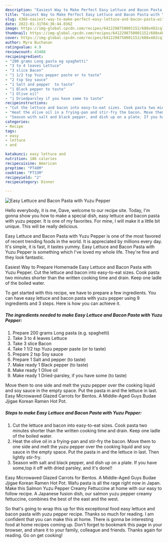 ```yaml
---
description: "Easiest Way to Make Perfect Easy Lettuce and Bacon Pasta with Yuzu Pepper"
title: "Easiest Way to Make Perfect Easy Lettuce and Bacon Pasta with Yuzu Pepper"
slug: 4366-easiest-way-to-make-perfect-easy-lettuce-and-bacon-pasta-with-yuzu-pepper
date: 2022-01-31T04:36:44.036Z
image: https://img-global.cpcdn.com/recipes/6412298750001152/680x482cq70/easy-lettuce-and-bacon-pasta-with-yuzu-pepper-recipe-main-photo.jpg
thumbnail: https://img-global.cpcdn.com/recipes/6412298750001152/680x482cq70/easy-lettuce-and-bacon-pasta-with-yuzu-pepper-recipe-main-photo.jpg
cover: https://img-global.cpcdn.com/recipes/6412298750001152/680x482cq70/easy-lettuce-and-bacon-pasta-with-yuzu-pepper-recipe-main-photo.jpg
author: Myra Buchanan
ratingvalue: 4.9
reviewcount: 43488
recipeingredient:
- "200 grams Long pasta eg spaghetti"
- "3 to 4 leaves Lettuce"
- "3 slice Bacon"
- "1 1/2 tsp Yuzu pepper paste or to taste"
- "2 tsp Soy sauce"
- "1 Salt and pepper  to taste"
- "1 Black pepper to taste"
- "1 Olive oil"
- "1 Driedparsley if you have some to taste"
recipeinstructions:
- "Cut the lettuce and bacon into easy-to-eat sizes. Cook pasta two minutes shorter than the written cooking time and drain. Keep one ladle of the boiled water."
- "Heat the olive oil in a frying-pan and stir-fry the bacon. Move them to one side and melt the yuzu pepper over the cooking liquid and soy sauce in the empty space. Put the pasta in and the lettuce in last. Then lightly stir-fry."
- "Season with salt and black pepper, and dish up on a plate. If you have some,top it off with dried parsley, and it&#39;s done!!"
categories:
- Recipe
tags:
- easy
- lettuce
- and

katakunci: easy lettuce and 
nutrition: 186 calories
recipecuisine: American
preptime: "PT40M"
cooktime: "PT33M"
recipeyield: "2"
recipecategory: Dinner

---
```



![Easy Lettuce and Bacon Pasta with Yuzu Pepper](https://img-global.cpcdn.com/recipes/6412298750001152/680x482cq70/easy-lettuce-and-bacon-pasta-with-yuzu-pepper-recipe-main-photo.jpg)

Hello everybody, it is me, Dave, welcome to our recipe site. Today, I'm gonna show you how to make a special dish, easy lettuce and bacon pasta with yuzu pepper. It is one of my favorites. For mine, I will make it a little bit unique. This will be really delicious.

Easy Lettuce and Bacon Pasta with Yuzu Pepper is one of the most favored of recent trending foods in the world. It is appreciated by millions every day. It's simple, it is fast, it tastes yummy. Easy Lettuce and Bacon Pasta with Yuzu Pepper is something which I've loved my whole life. They're fine and they look fantastic.

Easiest Way to Prepare Homemade Easy Lettuce and Bacon Pasta with Yuzu Pepper. Cut the lettuce and bacon into easy-to-eat sizes. Cook pasta two minutes shorter than the written cooking time and drain. Keep one ladle of the boiled water.


To get started with this recipe, we have to prepare a few ingredients. You can have easy lettuce and bacon pasta with yuzu pepper using 9 ingredients and 3 steps. Here is how you can achieve it.

<!--inarticleads1-->

##### The ingredients needed to make Easy Lettuce and Bacon Pasta with Yuzu Pepper:

1. Prepare 200 grams Long pasta (e.g. spaghetti)
1. Take 3 to 4 leaves Lettuce
1. Take 3 slice Bacon
1. Take 1 1/2 tsp Yuzu pepper paste (or to taste)
1. Prepare 2 tsp Soy sauce
1. Prepare 1 Salt and pepper  (to taste)
1. Make ready 1 Black pepper (to taste)
1. Make ready 1 Olive oil
1. Make ready 1 Dried-parsley, if you have some (to taste)


Move them to one side and melt the yuzu pepper over the cooking liquid and soy sauce in the empty space. Put the pasta in and the lettuce in last. Easy Microwaved Glazed Carrots for Bentos. A Middle-Aged Guys Budae Jjigae Korean Ramen Hot Pot. 

<!--inarticleads2-->

##### Steps to make Easy Lettuce and Bacon Pasta with Yuzu Pepper:

1. Cut the lettuce and bacon into easy-to-eat sizes. Cook pasta two minutes shorter than the written cooking time and drain. Keep one ladle of the boiled water.
1. Heat the olive oil in a frying-pan and stir-fry the bacon. Move them to one side and melt the yuzu pepper over the cooking liquid and soy sauce in the empty space. Put the pasta in and the lettuce in last. Then lightly stir-fry.
1. Season with salt and black pepper, and dish up on a plate. If you have some,top it off with dried parsley, and it&#39;s done!!


Easy Microwaved Glazed Carrots for Bentos. A Middle-Aged Guys Budae Jjigae Korean Ramen Hot Pot. Wafu pasta is all the rage right now in Japan. Make this Salmon Yuzu Pepper Creamy Fettuccine at home with our easy to follow recipe. A Japanese fusion dish, our salmon yuzu pepper creamy fettuccine, combines the best of the east and the west. 

So that's going to wrap this up for this exceptional food easy lettuce and bacon pasta with yuzu pepper recipe. Thanks so much for reading. I am confident that you can make this at home. There is gonna be interesting food at home recipes coming up. Don't forget to bookmark this page in your browser, and share it to your family, colleague and friends. Thanks again for reading. Go on get cooking!
